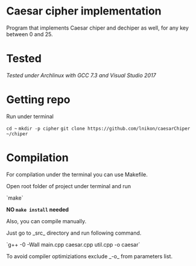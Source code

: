 # Caesar cipher implementation

<p>Program that implements Caesar chiper and dechiper as well,
for any key between 0 and 25.</p>

# Tested

_Tested under Archlinux with GCC 7.3 and Visual Studio 2017_

# Getting repo
<p>Run under terminal</p>

`cd ~`
`mkdir -p cipher`
`git clone https://github.com/lnikon/caesarChiper ~/chiper`

# Compilation
<p>For compilation under the terminal you can use Makefile.</p>
<p>Open root folder of project under terminal and run</p>
`make`

**NO `make install` needed**

<p>Also, you can compile manually.</p>
<p>Just go to _src_ directory and run following command.</p>
`g++ -0 -Wall main.cpp caesar.cpp util.cpp -o caesar`
<p>To avoid compiler optimiziations exclude _-o_ from parameters list.</p>
